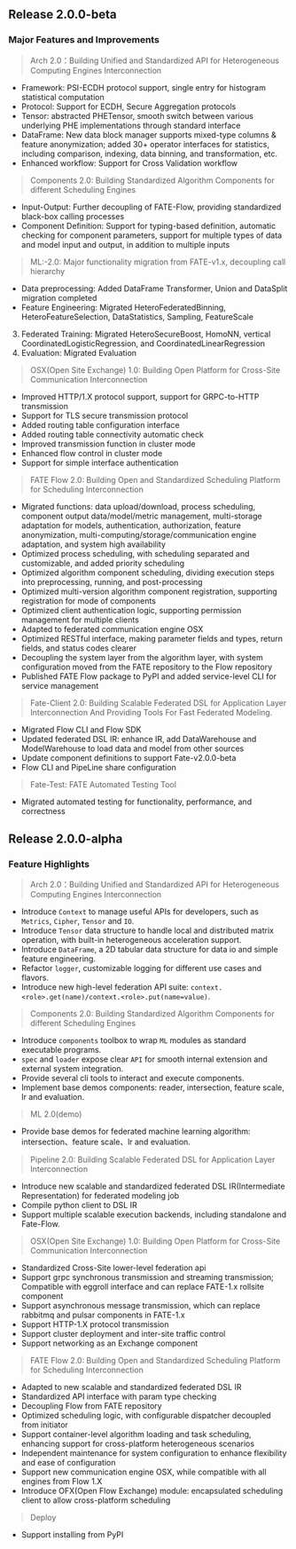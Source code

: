 ## Release 2.0.0-beta
### Major Features and Improvements
> Arch 2.0：Building Unified and Standardized API for Heterogeneous Computing Engines Interconnection
* Framework: PSI-ECDH protocol support, single entry for histogram statistical computation 
* Protocol: Support for ECDH, Secure Aggregation protocols
* Tensor: abstracted PHETensor, smooth switch between various underlying PHE implementations through standard interface
* DataFrame: New data block manager supports mixed-type columns & feature anonymization; added 30+ operator interfaces for statistics, including comparison, indexing, data binning, and transformation, etc.
* Enhanced workflow: Support for Cross Validation workflow

> Components 2.0: Building Standardized Algorithm Components for different Scheduling Engines
* Input-Output: Further decoupling of FATE-Flow, providing standardized black-box calling processes 
* Component Definition: Support for typing-based definition, automatic checking for component parameters, support for multiple types of data and model input and output, in addition to multiple inputs

> ML:-2.0:  Major functionality migration from FATE-v1.x, decoupling call hierarchy 
* Data preprocessing: Added DataFrame Transformer, Union and DataSplit migration completed
* Feature Engineering: Migrated HeteroFederatedBinning, HeteroFeatureSelection, DataStatistics, Sampling, FeatureScale
3. Federated Training: Migrated HeteroSecureBoost, HomoNN, vertical CoordinatedLogisticRegression, and CoordinatedLinearRegression
4. Evaluation: Migrated Evaluation

> OSX(Open Site Exchange) 1.0: Building Open Platform for Cross-Site Communication Interconnection 
* Improved HTTP/1.X protocol support, support for GRPC-to-HTTP transmission 
* Support for TLS secure transmission protocol 
* Added routing table configuration interface 
* Added routing table connectivity automatic check 
* Improved transmission function in cluster mode 
* Enhanced flow control in cluster mode 
* Support for simple interface authentication

> FATE Flow 2.0: Building Open and Standardized Scheduling Platform for Scheduling Interconnection
* Migrated functions: data upload/download, process scheduling, component output data/model/metric management, multi-storage adaptation for models, authentication, authorization, feature anonymization, multi-computing/storage/communication engine adaptation, and system high availability
* Optimized process scheduling, with scheduling separated and customizable, and added priority scheduling
* Optimized algorithm component scheduling, dividing execution steps into preprocessing, running, and post-processing
* Optimized multi-version algorithm component registration, supporting registration for mode of components
* Optimized client authentication logic, supporting permission management for multiple clients
* Adapted to federated communication engine OSX
* Optimized RESTful interface, making parameter fields and types, return fields, and status codes clearer
* Decoupling the system layer from the algorithm layer, with system configuration moved from the FATE repository to the Flow repository
* Published FATE Flow package to PyPI and added service-level CLI for service management

> Fate-Client 2.0: Building Scalable Federated DSL for Application Layer Interconnection And Providing Tools For Fast Federated Modeling.
* Migrated Flow CLI and Flow SDK
* Updated federated DSL IR: enhance IR, add DataWarehouse and ModelWarehouse to load data and model from other sources
* Update component definitions to support Fate-v2.0.0-beta
* Flow CLI and PipeLine share configuration

> Fate-Test: FATE Automated Testing Tool
* Migrated automated testing for functionality, performance, and correctness


## Release 2.0.0-alpha
### Feature Highlights
> Arch 2.0：Building Unified and Standardized API for Heterogeneous Computing Engines Interconnection
* Introduce `Context` to manage useful APIs for developers, such as `Metrics`, `Cipher`, `Tensor` and `IO`.
* Introduce `Tensor` data structure to handle local and distributed matrix operation, with built-in heterogeneous acceleration support. 
* Introduce `DataFrame`, a 2D tabular data structure for data io and simple feature engineering.
* Refactor `logger`, customizable logging for different use cases and flavors.
* Introduce new high-level federation API suite: `context.<role>.get(name)/context.<role>.put(name=value)`.

> Components 2.0: Building Standardized Algorithm Components for different Scheduling Engines
* Introduce `components` toolbox to wrap `ML` modules as standard executable programs.
* `spec` and `loader` expose clear `API` for smooth internal extension and external system integration. 
* Provide several cli tools to interact and execute components.
* Implement base demos components: reader, intersection, feature scale, lr and evaluation. 

> ML 2.0(demo)
* Provide base demos for federated machine learning algorithm: intersection、feature scale、lr and evaluation.

> Pipeline 2.0: Building Scalable Federated DSL for Application Layer Interconnection
* Introduce new scalable and standardized federated DSL IR(Intermediate Representation) for federated modeling job
* Compile python client to DSL IR
* Support multiple scalable execution backends, including standalone and Fate-Flow.

> OSX(Open Site Exchange) 1.0: Building Open Platform for Cross-Site Communication Interconnection
* Standardized Cross-Site lower-level federation api
* Support grpc synchronous transmission and streaming transmission; Compatible with eggroll interface and can replace FATE-1.x rollsite component
* Support asynchronous message transmission, which can replace rabbitmq and pulsar components in FATE-1.x
* Support HTTP-1.X protocol transmission
* Support cluster deployment and inter-site traffic control
* Support networking as an Exchange component

> FATE Flow 2.0: Building Open and Standardized Scheduling Platform for Scheduling Interconnection
* Adapted to new scalable and standardized federated DSL IR
* Standardized API interface with param type checking 
* Decoupling Flow from FATE repository 
* Optimized scheduling logic, with configurable dispatcher decoupled from initiator
* Support container-level algorithm loading and task scheduling, enhancing support for cross-platform heterogeneous scenarios
* Independent maintenance for system configuration to enhance flexibility and ease of configuration
* Support new communication engine OSX, while compatible with all engines from Flow 1.X
* Introduce OFX(Open Flow Exchange) module: encapsulated scheduling client to allow cross-platform scheduling

> Deploy
* Support installing from PyPI
